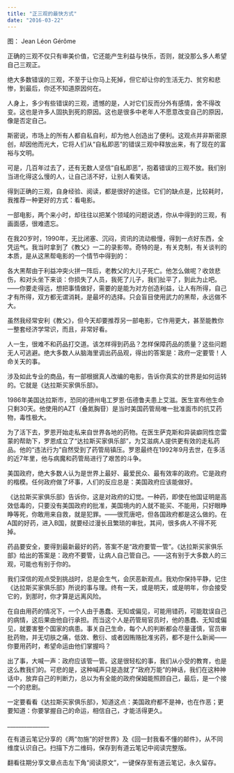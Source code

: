```yaml
---
title: "正三观的最快方式"
date: "2016-03-22"
---
```


图： Jean Léon Gérôme 

正确的三观不仅只有审美价值，它还能产生利益与快乐，否则，就没那么多人希望自己三观正。

绝大多数错误的三观，不至于让你马上死掉，但它却让你的生活无力、贫穷和悲惨，到最后，你还不知道原因何在。

人身上，多少有些错误的三观，遗憾的是，人对它们反而分外有感情，舍不得改变。这也是许多人固执到死的原因。这也是很多中老年人不愿意改变自己的原因，像是否定自己。

斯密说，市场上的所有人都自私自利，却为他人创造出了便利。这观点并非斯密原创，却因他而光大，它将人们从“自私即恶”的错误三观中释放出来，有了现在的富裕与文明。

可是，几百年过去了，还有无数人坚信“自私即恶”，抱着错误的三观不放。我们别当进化得这么慢的人，让自己活不好，让别人看笑话。

得到正确的三观，自身经验、阅读，都是很好的途径。它们的缺点是，比较耗时，我推荐一种更好的方式：看电影。

一部电影，两个来小时，却往往以把某个领域的问题说透，你从中得到的三观，有画面感，很难遗忘。

在我20岁时，1990年，无比闭塞、沉闷，资讯的流动极慢，得到一点好东西，全凭运气。我当时拿到了《教父》一二的录影带。奇特的是，有关克制，有关谈判的本质，是从这黑帮电影的一个情节中得到的：

各大黑帮由于利益冲突火拼一阵后，老教父的大儿子死亡。他怎么做呢？收敛悲伤，和对头坐下来谈：你损失了人员，我死了儿子，我们扯平了，到此为止吧。——你要走得远，想把事情做好，需要的是能为对方创造利益，让人有所得，自己才有所得，双方都无谓消耗，是最坏的选择。只会盲目使用武力的黑帮，永远做不大。

虽然我经常安利《教父》，但今天却要推荐另一部电影，它作用更大，甚至能教你一整套经济学常识，而且，非常好看。

人一生，很难不和药品打交道。该怎样得到药品？怎样保障药品的质量？这些问题无人可逃避。绝大多数人从脑海里调出药品观，得出的答案是：政府一定要管！人命关天的事。

涉及如此专业的商品，有一部根据真人改编的电影，告诉你真实的世界是如何运转的。它就是《达拉斯买家俱乐部》。

1986年美国达拉斯市，恐同的德州电工罗恩·伍德鲁夫患上艾滋。医生宣布他生命只剩30天。他使用的AZT（叠氮胸苷）是当时美国药管局唯一批准面市的抗艾药物，毒性极大。

为了活下去，罗恩开始走私来自世界各地的药物。在医生萨克斯和异装癖同性恋雷蒙的帮助下，罗恩成立了“达拉斯买家俱乐部”，为艾滋病人提供更有效的走私药品。他的“违法行为”自然受到了药管局镇压。罗恩最终在1992年9月去世，在多活的近7年里，他与病魔和药管局进行了艰苦的斗争。

美国政府，绝大多数人认为是世界上最好、最爱民众、最有效率的政府。它是政府的楷模。任何政府做了坏事，人们的反应总是：美国政府应该能做好。

《达拉斯买家俱乐部》告诉你，这是对政府的幻觉。一种药，即使在他国证明是高效低毒的，只要没有美国政府的批准，美国境内的人就不能买、不能用，只好眼睁睁等死，你敢用来自救，就是犯罪。——很荒唐吧，但各国政府都是这么做的。在A国的好药，进入B国，就要经过漫长且繁琐的审批，其间，很多病人不得不死掉。

药品要安全，要得到最新最好的药，答案不是“政府要管一管”。《达拉斯买家俱乐部》给出的答案是：政府不要管，让病人自己管自己。——这有别于大多数人的三观，可能也有别于你的。

  

我们深信的观点受到挑战时，总是会生气，会厌恶新观点。我劝你保持平静，记住《达拉斯买家俱乐部》所说的事与理。终有一天，或是明天，或是明年，你会接受它的，到那时，你才算是远离风险。

  

在自由用药的情况下，一个人由于愚蠢、无知或偏见，可能用错药，可能耽误自己的病情，这后果由他自行承担。而当这个人是药管局官员时，他的愚蠢、无知或偏见，就要害整个国家的病患。事关自己生命，每个人的判断都会尽量谨慎，官员审批药物，并无切肤之痛，低效、敷衍、或者因贿赂批准劣药，都不是什么新闻——你要用药时，希望命运由他们掌握吗？

  

出了事，大喊一声：政府应该管一管。这是很轻松的事，我们从小受的教育，也是这么教我们的。可悲的是，这种喊声只是造就了“政府万能”的神话，我们在这种神话中，放弃自己的判断力，总以为有全能的政府保姆能照顾自己，最后，是一个接一个的悲剧。

  

一定要看看《达拉斯买家俱乐部》，知道这点：美国政府都不是神，也在作恶；更要知道：你要掌握自己的命运，相信自己，才能活得更久。

\_\_\_\_\_\_\_\_\_\_\_\_\_\_\_

在有道云笔记分享的《两“勿施”的好世界》及《回一封我看不懂的邮件》，从不同维度认识自己。扫描下方二维码，保存到有道云笔记中阅读完整版。

  

翻看往期分享文章点击左下角“阅读原文”，一键保存至有道云笔记，永久留存。
